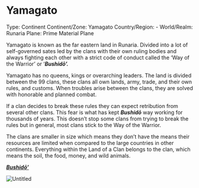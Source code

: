 # Yamagato

Type: Continent
Continent/Zone: Yamagato
Country/Region: -
World/Realm: Runaria
Plane: Prime Material Plane

Yamagato is known as the far eastern land in Runaria. Divided into a lot of self-governed sates led by the clans with their own ruling bodies and always fighting each other with a strict code of conduct called the ‘Way of the Warrior’ or ‘***Bushidō’.***

Yamagato has no queens, kings or overarching leaders. The land is divided between the 99 clans, these clans all own lands, army, trade, and their own rules, and customs. When troubles arise between the clans, they are solved with honorable and planned combat.

If a clan decides to break these rules they can expect retribution from several other clans. This fear is what has kept ***Bushidō*** way working for thousands of years. This doesn’t stop some clans from trying to break the rules but in general, most clans stick to the Way of the Warrior.

The clans are smaller in size which means they don’t have the means their resources are limited when compared to the large countries in other continents. Everything within the Land of a Clan belongs to the clan, which means the soil, the food, money, and wild animals.

[***Bushidō’***](Bushido%CC%84%E2%80%99%2020775a22781a8003beade48e5739a04d.md)

![Untitled](Untitled%2040.png)